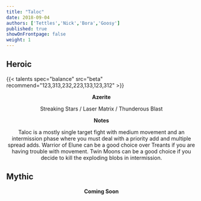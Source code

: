 ```yaml
---
title: "Taloc"
date: 2018-09-04
authors: ['Tettles','Nick','Bora','Goosy']
published: true
showOnFrontpage: false
weight: 1
---
```


## Heroic
{{< talents spec="balance" src="beta" recommend="123,313,232,223,133,123,312" >}}

<center>
<b>Azerite</b>
  
Streaking Stars / Laser Matrix / Thunderous Blast
<br>

<b>Notes</b>

Taloc is a mostly single target fight with medium movement and an intermission phase where you must deal with a priority add and multiple spread adds. Warrior of Elune can be a good choice over Treants if you are having trouble with movement. Twin Moons can be a good choice if you decide to kill the exploding blobs in intermission.
</center>


## Mythic

<center>
  <b>Coming Soon</b>
</center>
 
